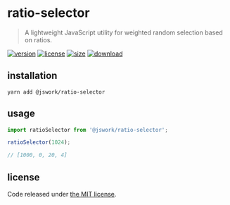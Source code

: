 # ratio-selector
> A lightweight JavaScript utility for weighted random selection based on ratios.

[![version][version-image]][version-url]
[![license][license-image]][license-url]
[![size][size-image]][size-url]
[![download][download-image]][download-url]

## installation
```shell
yarn add @jswork/ratio-selector
```

## usage
```js
import ratioSelector from '@jswork/ratio-selector';

ratioSelector(1024);

// [1000, 0, 20, 4]
```

## license
Code released under [the MIT license](https://github.com/afeiship/ratio-selector/blob/master/LICENSE.txt).

[version-image]: https://img.shields.io/npm/v/@jswork/ratio-selector
[version-url]: https://npmjs.org/package/@jswork/ratio-selector

[license-image]: https://img.shields.io/npm/l/@jswork/ratio-selector
[license-url]: https://github.com/afeiship/ratio-selector/blob/master/LICENSE.txt

[size-image]: https://img.shields.io/bundlephobia/minzip/@jswork/ratio-selector
[size-url]: https://github.com/afeiship/ratio-selector/blob/master/dist/ratio-selector.min.js

[download-image]: https://img.shields.io/npm/dm/@jswork/ratio-selector
[download-url]: https://www.npmjs.com/package/@jswork/ratio-selector

